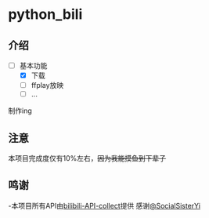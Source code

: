 # python_bili
## 介绍
 - [ ] 基本功能
   - [x] 下载
   - [ ] ffplay放映
   - [ ] ...

制作ing

## 注意
本项目完成度仅有10%左右，~~因为我能摸鱼到下辈子~~

## 鸣谢
-本项目所有API由[bilibili-API-collect](https://github.com/SocialSisterYi/bilibili-API-collect)提供
感谢[@SocialSisterYi](https://github.com/SocialSisterYi)

